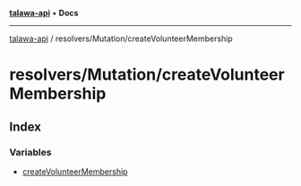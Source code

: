 [**talawa-api**](../../../README.md) • **Docs**

***

[talawa-api](../../../modules.md) / resolvers/Mutation/createVolunteerMembership

# resolvers/Mutation/createVolunteerMembership

## Index

### Variables

- [createVolunteerMembership](variables/createVolunteerMembership.md)
